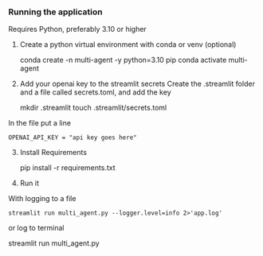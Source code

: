 ### Running the application 
Requires Python, preferably 3.10 or higher

1. Create a python virtual environment with conda or venv (optional)

    conda create -n multi-agent -y python=3.10 pip
    conda activate multi-agent

2. Add your openai key to the streamlit secrets
Create the .streamlit folder and a file called secrets.toml, and add the key

    mkdir .streamlit
    touch .streamlit/secrets.toml

In the file put a line

    OPENAI_API_KEY = "api key goes here"

3. Install Requirements

    pip install -r requirements.txt

4. Run it

With logging to a file
```
streamlit run multi_agent.py --logger.level=info 2>'app.log'
```
or log to terminal

streamlit run multi_agent.py